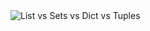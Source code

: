 <img align="center" src="https://user-images.githubusercontent.com/60698874/229840957-cf1a6bf5-1295-4c61-a6dc-92d41fd336d1.gif" title="List vs Sets vs Dict vs Tuples"/>
